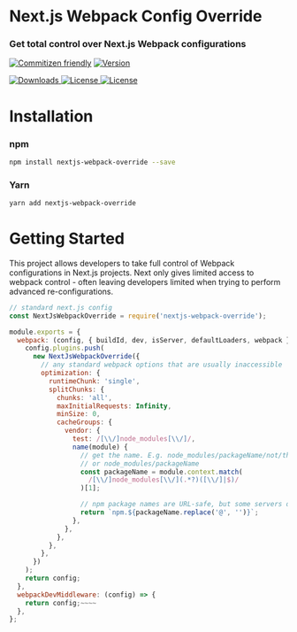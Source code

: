 # Next.js Webpack Config Override

### Get total control over Next.js Webpack configurations

<p align="center">
    
[![Commitizen friendly](https://img.shields.io/badge/commitizen-friendly-brightgreen.svg)](http://commitizen.github.io/cz-cli/)
  <a href="https://www.npmjs.com/package/nextjs-webpack-override">
    <img src="https://img.shields.io/npm/v/nextjs-webpack-override.svg" alt="Version" />
  </a>

  <a href="https://www.npmjs.com/package/nextjs-webpack-override">
    <img src="https://img.shields.io/npm/dt/nextjs-webpack-override.svg" alt="Downloads" />
  </a>

  <a href="https://www.npmjs.com/package/nextjs-webpack-override">
    <img src="https://img.shields.io/npm/dm/nextjs-webpack-override.svg" alt="License" />
  </a>
  
  <a href="https://www.npmjs.com/package/nextjs-webpack-override">
    <img src="https://img.shields.io/npm/l/nextjs-webpack-override.svg" alt="License" />
  </a>
</p>

# Installation

### npm

```sh
npm install nextjs-webpack-override --save
```

### Yarn

```sh
yarn add nextjs-webpack-override
```

# Getting Started

This project allows developers to take full control of Webpack configurations in Next.js projects.
Next only gives limited access to webpack control - often leaving developers limited when trying to perform advanced re-configurations.

```js
// standard next.js config
const NextJsWebpackOverride = require('nextjs-webpack-override');

module.exports = {
  webpack: (config, { buildId, dev, isServer, defaultLoaders, webpack }) => {
    config.plugins.push(
      new NextJsWebpackOverride({
        // any standard webpack options that are usually inaccessible
        optimization: {
          runtimeChunk: 'single',
          splitChunks: {
            chunks: 'all',
            maxInitialRequests: Infinity,
            minSize: 0,
            cacheGroups: {
              vendor: {
                test: /[\\/]node_modules[\\/]/,
                name(module) {
                  // get the name. E.g. node_modules/packageName/not/this/part.js
                  // or node_modules/packageName
                  const packageName = module.context.match(
                    /[\\/]node_modules[\\/](.*?)([\\/]|$)/
                  )[1];

                  // npm package names are URL-safe, but some servers don't like @ symbols
                  return `npm.${packageName.replace('@', '')}`;
                },
              },
            },
          },
        },
      })
    );
    return config;
  },
  webpackDevMiddleware: (config) => {
    return config;~~~~
  },
};
```
